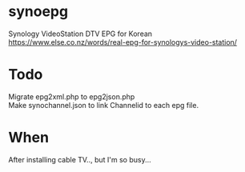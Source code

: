 # synoepg
Synology VideoStation DTV EPG for Korean  
https://www.else.co.nz/words/real-epg-for-synologys-video-station/  

# Todo
Migrate epg2xml.php to epg2json.php  
Make synochannel.json to link Channelid to each epg file.  

# When
After installing cable TV.., but I'm so busy...
